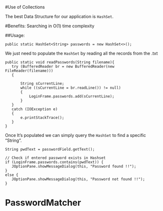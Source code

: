 #Use of Collections

The best Data Structure for our application is `HashSet`.

#Benefits:
Searching in O(1) time complexity

##Usage:

    public static HashSet<String> passwords = new HashSet<>();

We just need to populate the `HashSet` by reading all the records from the .txt

    public static void readPasswords(String filename){
       try (BufferedReader br = new BufferedReader(new FileReader(filename)))
       {

           String sCurrentLine;
           while ((sCurrentLine = br.readLine()) != null)
           {
               LoginFrame.passwords.add(sCurrentLine);
           }
       }
       catch (IOException e)
       {
           e.printStackTrace();
       }
    }

Once It’s populated we can simply query the `HashSet` to find a specific “String”.

    String pwdText = passwordField.getText();

    // Check if entered password exists in Hashset
    if (LoginFrame.passwords.contains(pwdText)) {
       JOptionPane.showMessageDialog(this, "Password found !!");
    }
    else {
       JOptionPane.showMessageDialog(this, "Password not found !!");
    }



# PasswordMatcher
